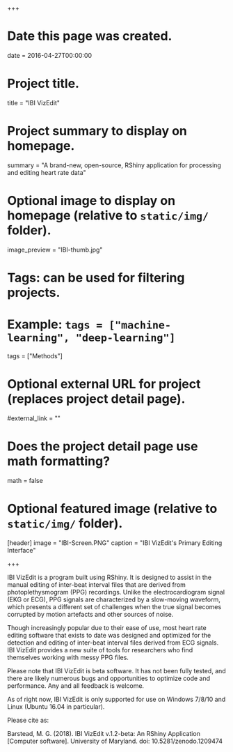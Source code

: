 +++
# Date this page was created.
date = 2016-04-27T00:00:00

# Project title.
title = "IBI VizEdit"

# Project summary to display on homepage.
summary = "A brand-new, open-source, RShiny application for processing and editing heart rate data"

# Optional image to display on homepage (relative to `static/img/` folder).
image_preview = "IBI-thumb.jpg"

# Tags: can be used for filtering projects.
# Example: `tags = ["machine-learning", "deep-learning"]`
tags = ["Methods"]

# Optional external URL for project (replaces project detail page).
#external_link = ""

# Does the project detail page use math formatting?
math = false

# Optional featured image (relative to `static/img/` folder).
[header]
image = "IBI-Screen.PNG"
caption = "IBI VizEdit's Primary Editing Interface"

+++

IBI VizEdit is a program built using RShiny. It is designed to assist in the manual editing of inter-beat interval files that are derived from photoplethysmogram (PPG) recordings. Unlike the electrocardiogram signal (EKG or ECG), PPG signals are characterized by a slow-moving waveform, which presents a different set of challenges when the true signal becomes corrupted by motion artefacts and other sources of noise.

Though increasingly popular due to their ease of use, most heart rate editing software that exists to date was designed and optimized for the detection and editing of inter-beat interval files derived from ECG signals. IBI VizEdit provides a new suite of tools for researchers who find themselves working with messy PPG files.

Please note that IBI VizEdit is beta software. It has not been fully tested, and there are likely numerous bugs and opportunities to optimize code and performance. Any and all feedback is welcome. 

As of right now, IBI VizEdit is only supported for use on Windows 7/8/10 and Linux (Ubuntu 16.04 in particular).

Please cite as:

Barstead, M. G. (2018). IBI VizEdit v.1.2-beta: An RShiny Application [Computer software]. University of Maryland. doi: 10.5281/zenodo.1209474